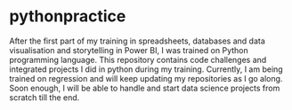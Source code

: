 # pythonpractice
After the first part of my training in spreadsheets, databases and data visualisation and storytelling in Power BI, I was trained on Python programming language. This repository contains code challenges and integrated projects I did in python during my training. Currently, I am being trained on regression and will keep updating my repositories as I go along. Soon enough, I will be able to handle and start data science projects from scratch till the end.
